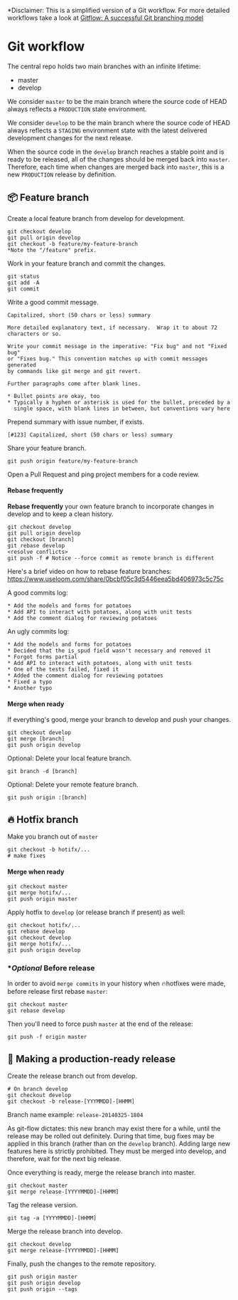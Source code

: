 \*Disclaimer: This is a simplified version of a Git workflow. For more
detailed workflows take a look at [Gitflow: A successful Git branching model](https://nvie.com/posts/a-successful-git-branching-model/)

# Git workflow

The central repo holds two main branches with an infinite lifetime:

* master
* develop

We consider `master` to be the main branch where the source code of HEAD always
reflects a `PRODUCTION` state environment.

We consider `develop` to be the main branch where the source code of HEAD always
reflects a `STAGING` environment state with the latest delivered development changes
for the next release.

When the source code in the `develop` branch reaches a stable point and is ready
to be released, all of the changes should be merged back into `master`. Therefore,
each time when changes are merged back into `master`, this is a new `PRODUCTION`
release by definition.

## 📦 Feature branch

Create a local feature branch from develop for development.

````
git checkout develop
git pull origin develop
git checkout -b feature/my-feature-branch
*Note the "/feature" prefix.
````

Work in your feature branch and commit the changes.

````
git status
git add -A
git commit
````

Write a good commit message.

````
Capitalized, short (50 chars or less) summary

More detailed explanatory text, if necessary.  Wrap it to about 72
characters or so.

Write your commit message in the imperative: "Fix bug" and not "Fixed bug"
or "Fixes bug." This convention matches up with commit messages generated
by commands like git merge and git revert.

Further paragraphs come after blank lines.

* Bullet points are okay, too
* Typically a hyphen or asterisk is used for the bullet, preceded by a
  single space, with blank lines in between, but conventions vary here
````

Prepend summary with issue number, if exists.

````
[#123] Capitalized, short (50 chars or less) summary
````

Share your feature branch.

````
git push origin feature/my-feature-branch
````

Open a Pull Request and ping project members for a code review.

#### Rebase frequently

**Rebase frequently** your own feature branch to incorporate changes in develop and to keep a clean history.

````
git checkout develop
git pull origin develop
git checkout [branch]
git rebase develop
<resolve conflicts>
git push -f # Notice --force commit as remote branch is different
````
 
Here's a brief video on how to rebase feature branches: https://www.useloom.com/share/0bcbf05c3d5446eea5bd406973c5c75c

A good commits log:

````
* Add the models and forms for potatoes
* Add API to interact with potatoes, along with unit tests
* Add the comment dialog for reviewing potatoes
````

An ugly commits log:

````
* Add the models and forms for potatoes
* Decided that the is_spud field wasn't necessary and removed it
* Forgot forms partial
* Add API to interact with potatoes, along with unit tests
* One of the tests failed, fixed it
* Added the comment dialog for reviewing potatoes
* Fixed a typo
* Another typo
````

#### Merge when ready

If everything's good, merge your branch to develop and push your changes.

````
git checkout develop
git merge [branch]
git push origin develop
````

Optional: Delete your local feature branch.

````
git branch -d [branch]
````

Optional: Delete your remote feature branch.

````
git push origin :[branch]
````

## 🔥 Hotfix branch

Make you branch out of `master`

```
git checkout -b hotifx/...
# make fixes
```

#### Merge when ready

```
git checkout master
git merge hotifx/...
git push origin master
```

Apply hotfix to `develop` (or release branch if present) as well:

```
git checkout hotifx/...
git rebase develop
git checkout develop
git merge hotifx/...
git push origin develop
```

### **Optional* Before release

In order to avoid `merge commits` in your history when 🔥hotfixes were made,  before release first rebase `master`:

```
git checkout master
git rebase develop
```

Then you'll need to force push `master` at the end of the release:

```
git push -f origin master
```

## 🚀 Making a production-ready release

Create the release branch out from develop.

````
# On branch develop
git checkout develop
git checkout -b release-[YYYMMDD]-[HHMM]
````

Branch name example: `release-20140325-1804`

As git-flow dictates: this new branch may exist there for a while, until the
release may be rolled out definitely. During that time, bug fixes may be applied
in this branch (rather than on the `develop` branch). Adding large new features
here is strictly prohibited. They must be merged into develop, and therefore,
wait for the next big release.

Once everything is ready, merge the release branch into master.

````
git checkout master
git merge release-[YYYYMMDD]-[HHMM]
````

Tag the release version.

````
git tag -a [YYYYMMDD]-[HHMM]
````

Merge the release branch into develop.

````
git checkout develop
git merge release-[YYYYMMDD]-[HHMM]
````

Finally, push the changes to the remote repository.

````
git push origin master
git push origin develop
git push origin --tags
````
